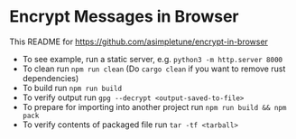 # Encrypt Messages in Browser

This README for https://github.com/asimpletune/encrypt-in-browser

- To see example, run a static server, e.g. `python3 -m http.server 8000`
- To clean run `npm run clean` (Do `cargo clean` if you want to remove rust dependencies)
- To build run `npm run build`
- To verify output run `gpg --decrypt <output-saved-to-file>`
- To prepare for importing into another project run `npm run build && npm pack`
- To verify contents of packaged file run `tar -tf <tarball>`